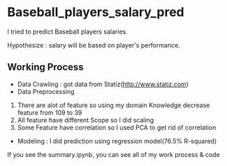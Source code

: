 # Baseball_players_salary_pred
I tried to predict Baseball players salaries.

Hypothesize : salary will be based on player's performance.

## Working Process
- Data Crawling : got data from Statiz(http://www.statiz.com)
- Data Preprocessing 
 1) There are alot of feature so using my domain Knowledge decrease feature from 109 to 39
 2) All feature have different Scope so I did scaling
 3) Some Feature have correlation so I used PCA to get rid of correlation
- Modeling : I did prediction using regression model(76.5% R-squared)

If you see the summary.ipynb, you can see all of my work process & code
